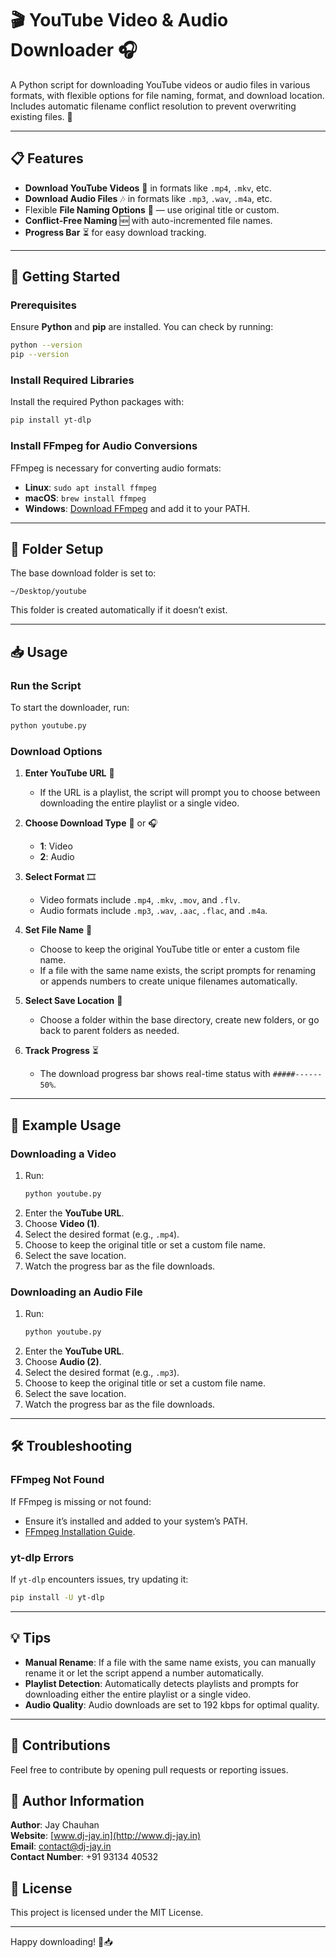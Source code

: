 
# 🎬 YouTube Video & Audio Downloader 🎧

A Python script for downloading YouTube videos or audio files in various formats, with flexible options for file naming, format, and download location. Includes automatic filename conflict resolution to prevent overwriting existing files. 📂

---

## 📋 Features

- **Download YouTube Videos** 🎥 in formats like `.mp4`, `.mkv`, etc.
- **Download Audio Files** 🎶 in formats like `.mp3`, `.wav`, `.m4a`, etc.
- Flexible **File Naming Options** 📝 — use original title or custom.
- **Conflict-Free Naming** 🆕 with auto-incremented file names.
- **Progress Bar** ⏳ for easy download tracking.

---

## 🚀 Getting Started

### Prerequisites

Ensure **Python** and **pip** are installed. You can check by running:
```bash
python --version
pip --version
```

### Install Required Libraries

Install the required Python packages with:
```bash
pip install yt-dlp
```

### Install FFmpeg for Audio Conversions

FFmpeg is necessary for converting audio formats:
- **Linux**: `sudo apt install ffmpeg`
- **macOS**: `brew install ffmpeg`
- **Windows**: [Download FFmpeg](https://ffmpeg.org/download.html) and add it to your PATH.

---

## 📂 Folder Setup

The base download folder is set to:
```plaintext
~/Desktop/youtube
```
This folder is created automatically if it doesn’t exist.

---

## 📥 Usage

### Run the Script
To start the downloader, run:
```bash
python youtube.py
```

### Download Options
1. **Enter YouTube URL** 🔗
   - If the URL is a playlist, the script will prompt you to choose between downloading the entire playlist or a single video.

2. **Choose Download Type** 🎥 or 🎧
   - **1**: Video
   - **2**: Audio

3. **Select Format** 🎞️
   - Video formats include `.mp4`, `.mkv`, `.mov`, and `.flv`.
   - Audio formats include `.mp3`, `.wav`, `.aac`, `.flac`, and `.m4a`.

4. **Set File Name** 📝
   - Choose to keep the original YouTube title or enter a custom file name.
   - If a file with the same name exists, the script prompts for renaming or appends numbers to create unique filenames automatically.

5. **Select Save Location** 📂
   - Choose a folder within the base directory, create new folders, or go back to parent folders as needed.

6. **Track Progress** ⏳
   - The download progress bar shows real-time status with `#####------ 50%`.

---

## 🎉 Example Usage

### Downloading a Video

1. Run:
   ```bash
   python youtube.py
   ```
2. Enter the **YouTube URL**.
3. Choose **Video (1)**.
4. Select the desired format (e.g., `.mp4`).
5. Choose to keep the original title or set a custom file name.
6. Select the save location.
7. Watch the progress bar as the file downloads.

### Downloading an Audio File

1. Run:
   ```bash
   python youtube.py
   ```
2. Enter the **YouTube URL**.
3. Choose **Audio (2)**.
4. Select the desired format (e.g., `.mp3`).
5. Choose to keep the original title or set a custom file name.
6. Select the save location.
7. Watch the progress bar as the file downloads.

---

## 🛠️ Troubleshooting

### FFmpeg Not Found
If FFmpeg is missing or not found:
- Ensure it’s installed and added to your system’s PATH.
- [FFmpeg Installation Guide](https://ffmpeg.org/download.html).

### yt-dlp Errors
If `yt-dlp` encounters issues, try updating it:
```bash
pip install -U yt-dlp
```

---

## 💡 Tips

- **Manual Rename**: If a file with the same name exists, you can manually rename it or let the script append a number automatically.
- **Playlist Detection**: Automatically detects playlists and prompts for downloading either the entire playlist or a single video.
- **Audio Quality**: Audio downloads are set to 192 kbps for optimal quality.

---

## 🤝 Contributions

Feel free to contribute by opening pull requests or reporting issues.

## 👤 Author Information

**Author**: Jay Chauhan  
**Website**: [www.dj-jay.in](http://www.dj-jay.in)  
**Email**: contact@dj-jay.in  
**Contact Number**: +91 93134 40532

## 📜 License

This project is licensed under the MIT License.

---

Happy downloading! 🎉📥